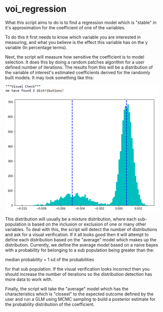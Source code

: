 # voi_regression

What this script aims to do is to find a regression model which is "stable" in it's approximation for the coefficient of one of the variables.

To do this it first needs to know which variable you are interested in measuring, and what you believe is the effect this variable has on the y variable (In percentage terms).

Next, the script will measure how sensitive the coefficient is to model selection.  It does this by doing a random patches algorithm for a user defined number of iterations.  The results from this will be a distribution of the variable of interest's estimated coefficients derived for the randomly built models.  It may look something like this:

![alt text](https://github.com/tblume1992/voi_regression/blob/master/Capture.PNG)

This distribution will usually be a mixture distribution, where each sub-population is based on the inclusion or exclusion of one or many other variables.  To deal with this, the script will detect the number of distributions and ask for a visual verification.  If it all looks good then it will attempt to define each distribution based on the "average" model which makes up the distribution.  Currently, we define the average model based on a naive bayes with a probability for belonging to a sub population being greater than the:

median probability + 1 sd of the probabilities 

for that sub population.  If the visual verification looks incorrect then you should increase the number of iterations so the distribution detection has more data to work with.

Finally, the script will take the "average" model which has the characteristics which is "closest" to the expected outcome defined by the user and run a GLM using MCMC sampling to build a posterior estimate for the probability distribution of the coefficient.
